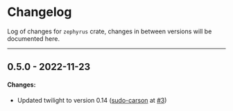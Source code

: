 # Changelog

Log of changes for ``zephyrus`` crate, changes in between versions will be documented here.

---

## 0.5.0 - 2022-11-23

#### Changes:
- Updated twilight to version 0.14 ([sudo-carson] at [#3])

<!-- contributors -->
[sudo-carson]: https://github.com/sudo-carson

<!-- Pull requests -->
[#3]: https://github.com/AlvaroMS25/zephyrus/pull/3
